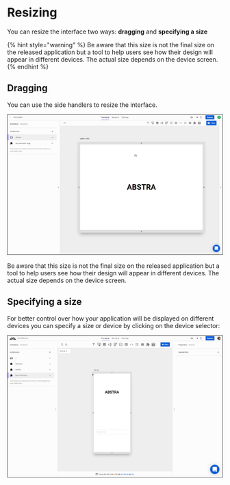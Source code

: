 # Resizing

You can resize the interface two ways: **dragging** and **specifying a size**

{% hint style="warning" %}
Be aware that this size is not the final size on the released application but a tool to help users see how their design will appear in different devices. The actual size depends on the device screen.
{% endhint %}

## Dragging

You can use the side handlers to resize the interface.

![](../../../../.gitbook/assets/resize.gif)

Be aware that this size is not the final size on the released application but a tool to help users see how their design will appear in different devices. The actual size depends on the device screen.

## Specifying a size

For better control over how your application will be displayed on different devices you can specify a size or device by clicking on the device selector:

![](../../../../.gitbook/assets/spec-size.gif)


